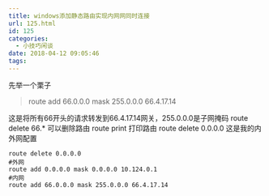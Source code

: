 ```yaml
---
title: windows添加静态路由实现内网网同时连接
url: 125.html
id: 125
categories:
  - 小技巧闲谈
date: 2018-04-12 09:05:46
tags:
---
```


先举一个栗子

> route add 66.0.0.0 mask 255.0.0.0 66.4.17.14

这是将所有66开头的请求转发到66.4.17.14网关，255.0.0.0是子网掩码 route delete 66.* 可以删除路由 route print 打印路由 route delete 0.0.0.0 这是我的内外网配置

    route delete 0.0.0.0
    #外网
    route add 0.0.0.0 mask 0.0.0.0 10.124.0.1
    #内网
    route add 66.0.0.0 mask 255.0.0.0 66.4.17.14